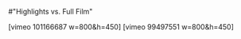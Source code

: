 #"Highlights vs. Full Film"



[vimeo 101166687 w=800&amp;h=450]     [vimeo 99497551 w=800&amp;h=450]      